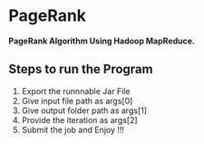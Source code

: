 # PageRank
**PageRank Algorithm Using Hadoop MapReduce.**

## Steps to run the Program
1. Export the runnnable Jar File
2. Give input file path as args[0]
3. Give output folder path as args[1]
4. Provide the iteration as args[2]
5. Submit the job and Enjoy !!!
